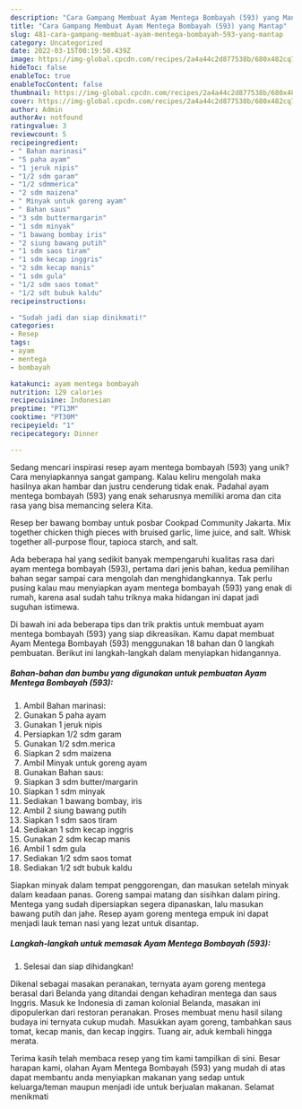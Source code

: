 ```yaml
---
description: "Cara Gampang Membuat Ayam Mentega Bombayah (593) yang Mantap"
title: "Cara Gampang Membuat Ayam Mentega Bombayah (593) yang Mantap"
slug: 481-cara-gampang-membuat-ayam-mentega-bombayah-593-yang-mantap
category: Uncategorized
date: 2022-03-15T00:19:50.439Z
image: https://img-global.cpcdn.com/recipes/2a4a44c2d877538b/680x482cq70/ayam-mentega-bombayah-593-foto-resep-utama.jpg
hideToc: false
enableToc: true
enableTocContent: false
thumbnail: https://img-global.cpcdn.com/recipes/2a4a44c2d877538b/680x482cq70/ayam-mentega-bombayah-593-foto-resep-utama.jpg
cover: https://img-global.cpcdn.com/recipes/2a4a44c2d877538b/680x482cq70/ayam-mentega-bombayah-593-foto-resep-utama.jpg
author: Admin
authorAv: notfound
ratingvalue: 3
reviewcount: 5
recipeingredient:
- " Bahan marinasi"
- "5 paha ayam"
- "1 jeruk nipis"
- "1/2 sdm garam"
- "1/2 sdmmerica"
- "2 sdm maizena"
- " Minyak untuk goreng ayam"
- " Bahan saus"
- "3 sdm buttermargarin"
- "1 sdm minyak"
- "1 bawang bombay iris"
- "2 siung bawang putih"
- "1 sdm saos tiram"
- "1 sdm kecap inggris"
- "2 sdm kecap manis"
- "1 sdm gula"
- "1/2 sdm saos tomat"
- "1/2 sdt bubuk kaldu"
recipeinstructions:

- "Sudah jadi dan siap dinikmati!"
categories:
- Resep
tags:
- ayam
- mentega
- bombayah

katakunci: ayam mentega bombayah 
nutrition: 129 calories
recipecuisine: Indonesian
preptime: "PT13M"
cooktime: "PT30M"
recipeyield: "1"
recipecategory: Dinner

---
```





Sedang mencari inspirasi resep ayam mentega bombayah (593) yang unik? Cara menyiapkannya sangat gampang. Kalau keliru mengolah maka hasilnya akan hambar dan justru cenderung tidak enak. Padahal ayam mentega bombayah (593) yang enak seharusnya memiliki aroma dan cita rasa yang bisa memancing selera Kita.





Resep ber bawang bombay untuk posbar Cookpad Community Jakarta. Mix together chicken thigh pieces with bruised garlic, lime juice, and salt. Whisk together all-purpose flour, tapioca starch, and salt.

Ada beberapa hal yang sedikit banyak mempengaruhi kualitas rasa dari ayam mentega bombayah (593), pertama dari jenis bahan, kedua pemilihan bahan segar sampai cara mengolah dan menghidangkannya. Tak perlu pusing kalau mau menyiapkan ayam mentega bombayah (593) yang enak di rumah, karena asal sudah tahu triknya maka hidangan ini dapat jadi suguhan istimewa.






Di bawah ini ada beberapa tips dan trik praktis untuk membuat ayam mentega bombayah (593) yang siap dikreasikan. Kamu dapat membuat Ayam Mentega Bombayah (593) menggunakan 18 bahan dan 0 langkah pembuatan. Berikut ini langkah-langkah dalam menyiapkan hidangannya.

<!--inarticleads1-->

##### Bahan-bahan dan bumbu yang digunakan untuk pembuatan Ayam Mentega Bombayah (593):

1. Ambil  Bahan marinasi:
1. Gunakan 5 paha ayam
1. Gunakan 1 jeruk nipis
1. Persiapkan 1/2 sdm garam
1. Gunakan 1/2 sdm.merica
1. Siapkan 2 sdm maizena
1. Ambil  Minyak untuk goreng ayam
1. Gunakan  Bahan saus:
1. Siapkan 3 sdm butter/margarin
1. Siapkan 1 sdm minyak
1. Sediakan 1 bawang bombay, iris
1. Ambil 2 siung bawang putih
1. Siapkan 1 sdm saos tiram
1. Sediakan 1 sdm kecap inggris
1. Gunakan 2 sdm kecap manis
1. Ambil 1 sdm gula
1. Sediakan 1/2 sdm saos tomat
1. Sediakan 1/2 sdt bubuk kaldu


Siapkan minyak dalam tempat penggorengan, dan masukan setelah minyak dalam keadaan panas. Goreng sampai matang dan sisihkan dalam piring. Mentega yang sudah dipersiapkan segera dipanaskan, lalu masukan bawang putih dan jahe. Resep ayam goreng mentega empuk ini dapat menjadi lauk teman nasi yang lezat untuk disantap. 

<!--inarticleads2-->

##### Langkah-langkah untuk memasak Ayam Mentega Bombayah (593):


1. Selesai dan siap dihidangkan!

Dikenal sebagai masakan peranakan, ternyata ayam goreng mentega berasal dari Belanda yang ditandai dengan kehadiran mentega dan saus Inggris. Masuk ke Indonesia di zaman kolonial Belanda, masakan ini dipopulerkan dari restoran peranakan. Proses membuat menu hasil silang budaya ini ternyata cukup mudah. Masukkan ayam goreng, tambahkan saus tomat, kecap manis, dan kecap inggirs. Tuang air, aduk kembali hingga merata. 

Terima kasih telah membaca resep yang tim kami tampilkan di sini. Besar harapan kami, olahan Ayam Mentega Bombayah (593) yang mudah di atas dapat membantu anda menyiapkan makanan yang sedap untuk keluarga/teman maupun menjadi ide untuk berjualan makanan. Selamat menikmati
